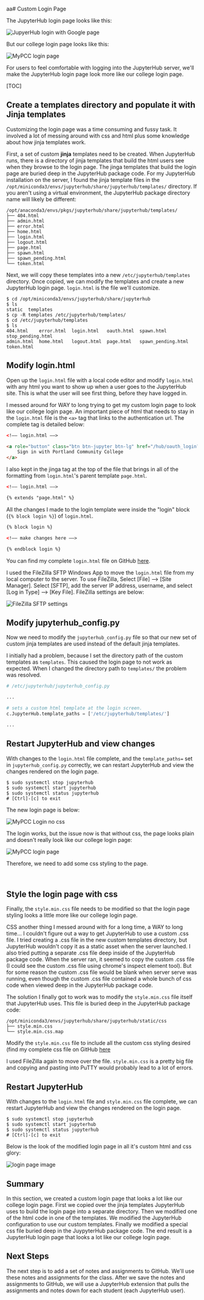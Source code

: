 aa# Custom Login Page

The JupyterHub login page looks like this:

![JupyerHub login with Google page](images/login_with_google.png)

But our college login page looks like this:

![MyPCC login page](images/college_login_page.png)

For users to feel comfortable with logging into the JupyterHub server, we'll make the JupyterHub login page look more like our college login page.

[TOC]

## Create a templates directory and populate it with Jinja templates

Customizing the login page was a time consuming and fussy task. It involved a lot of messing around with css and html plus some knowledge about how jinja templates work.

First, a set of custom **jinja** templates need to be created. When JupyterHub runs, there is a directory of jinja templates that build the html users see when they browse to the login page. The jinga templates that build the login page are buried deep in the JupyterHub package code. For my JupyterHub installation on the server, I found the jinja template files in the ```/opt/miniconda3/envs/jupyterhub/share/jupyterhub/templates/``` directory. If you aren't using a virtual environment, the JupyterHub package directory name will likely be different:

```text
/opt/anaconda3/envs/pkgs/jupyterhub/share/jupyterhub/templates/
├── 404.html
├── admin.html
├── error.html
├── home.html
├── login.html
├── logout.html
├── page.html
├── spawn.html
├── spawn_pending.html
└── token.html
```

Next, we will copy these templates into a new ```/etc/jupyterhub/templates``` directory. Once copied, we can modify the templates and create a new JupyterHub login page. ```login.html``` is the file we'll customize.

```text
$ cd /opt/miniconda3/envs/jupyterhub/share/jupyterhub
$ ls
static  templates
$ cp -R templates /etc/jupyterhub/templates/
$ cd /etc/jupyterhub/templates
$ ls
404.html    error.html  login.html   oauth.html  spawn.html          stop_pending.html
admin.html  home.html   logout.html  page.html   spawn_pending.html  token.html
```

## Modify login.html

Open up the ```login.html``` file with a local code editor and modify ```login.html``` with any html you want to show up when a user goes to the JupyterHub site. This is what the user will see first thing, before they have logged in.

I messed around for WAY to long trying to get my custom login page to look like our college login page. An important piece of html that needs to stay in the ```login.html``` file is the ```<a>``` tag that links to the authentication url. The complete tag is detailed below:

```html
<!–– login.html ––>

<a role="button" class="btn btn-jupyter btn-lg" href="/hub/oauth_login?next=">
    Sign in with Portland Community College
</a>
```

I also kept in the jinga tag at the top of the file that brings in all of the formatting from ```login.html```'s parent template ```page.html```.

```html
<!–– login.html ––>

{% extends "page.html" %}
```

All the changes I made to the login template were inside the "login" block (```{% block login %}```) of ```login.html```.

```html
{% block login %}

<!–– make changes here ––>

{% endblock login %}
```

You can find my complete ```login.html``` file on GitHub [here](https://github.com/ProfessorKazarinoff/jupyterhub-engr101/tree/master/etc/jupyterhub/templates). 

I used the FileZilla SFTP Windows App to move the ```login.html``` file from my local computer to the server. To use FileZilla, Select [File] --> [Site Manager]. Select [SFTP], add the server IP address, username, and select [Log in Type] --> [Key File]. FileZilla settings are below:

![FileZilla SFTP settings](images/fz_settings.png)

## Modify jupyterhub_config.py

Now we need to modify the ```jupyterhub_config.py``` file so that our new set of custom jinja templates are used instead of the default jinja templates.

I initially had a problem, because I set the directory path of the custom templates as ```templates```. This caused the login page to not work as expected. When I changed the directory path to ```templates/``` the problem was resolved.

```python
# /etc/jupyterhub/jupyterhub_config.py

...

# sets a custom html template at the login screen.
c.JupyterHub.template_paths = ['/etc/jupyterhub/templates/']

...

```

## Restart JupyterHub and view changes

With changes to the ```login.html``` file complete, and the ```template_paths=``` set in ```jupyterhub_config.py``` correctly, we can restart JupyterHub and view the changes rendered on the login page.

```text
$ sudo systemctl stop jupyterhub
$ sudo systemctl start jupyterhub
$ sudo systemctl status jupyterhub
# [Ctrl]-[c] to exit
```

The new login page is below:

![MyPCC Login no css](images/mypcc_sign_in_no_css.png)

The login works, but the issue now is that without css, the page looks plain and doesn't really look like our college login page:

![MyPCC login page](images/college_login_page.png)

Therefore, we need to add some css styling to the page.

<br>

## Style the login page with css

Finally, the ```style.min.css``` file needs to be modified so that the login page styling looks a little more like our college login page.

CSS another thing I messed around with for a long time, a WAY to long time... I couldn't figure out a way to get JupyterHub to use a custom .css file. I tried creating a .css file in the new custom templates directory, but JupyterHub wouldn't copy it as a static asset when the server launched. I also tried putting a separate .css file deep inside of the JupyterHub package code. When the server ran, it seemed to copy the custom .css file (I could see the custom .css file using chrome's inspect element tool). But for some reason the custom .css file would be blank when server serve was running, even though the custom .css file contained a whole bunch of css code when viewed deep in the JupyterHub package code.

The solution I finally got to work was to modify the ```style.min.css``` file itself that JupyterHub uses. This file is buried deep in the JupyterHub package code:

```
/opt/miniconda3/envs/jupyterhub/share/jupyterhub/static/css
├── style.min.css
└── style.min.css.map
```

Modify the ```style.min.css``` file to include all the custom css styling desired (find my complete css file on GitHub [here](https://github.com/ProfessorKazarinoff/jupyterhub-engr101/tree/master/opt/miniconda3/envs/jupyterhub/share/jupyterhub/static/css) 

I used FileZilla again to move over the file. ```style.min.css``` is a pretty big file and copying and pasting into PuTTY would probably lead to a lot of errors.

## Restart JupyterHub

With changes to the ```login.html``` file and ```style.min.css``` file complete, we can restart JupyterHub and view the changes rendered on the login page.

```text
$ sudo systemctl stop jupyterhub
$ sudo systemctl start jupyterhub
$ sudo systemctl status jupyterhub
# [Ctrl]-[c] to exit
```

Below is the look of the modified login page in all it's custom html and css glory:

![login page image](images/sign_in_with_pcc_with_css.png)

## Summary

In this section, we created a custom login page that looks a lot like our college login page. First we copied over the jinja templates JupyterHub uses to build the login page into a separate directory. Then we modified one of the html code in one of the templates. We modified the JupyterHub configuration to use our custom templates. Finally we modified a special css file buried deep in the JuypyterHub package code. The end result is a JupyterHub login page that looks a lot like our college login page.

## Next Steps

The next step is to add a set of notes and assignments to GitHub. We'll use these notes and assignments for the class. After we save the notes and assignments to GitHub, we will use a JupyterHub extension that pulls the assignments and notes down for each student (each JupyterHub user).

<br>
